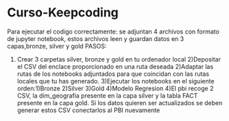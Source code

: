 # Curso-Keepcoding
Para ejecutar el codigo correctamente:
se adjuntan 4 archivos con formato de jupyter notebook, estos archivos leen y guardan datos en 3 capas,bronze, silver y gold
PASOS:
1) Crear 3 carpetas silver, bronze y gold en tu ordenador local
2)Depositar el CSV del enclace proporcionado en una ruta deseada
2)Adaptar las rutas de los notebooks adjuntados para que coincidan con las rutas locales que tu has generado. 
3)Ejecutar los notebooks en el siguiente orden:1)Bronze 2)Silver 3)Gold 4)Modelo Regresion
4)El pbi recoge 2 CSV, la dim_geografia presente en la capa silver y la tabla FACT presente en la capa gold. Si los datos quieren ser actualizados se deben generar estos CSV 
  conectarlos al PBI nuevamente
  
  
